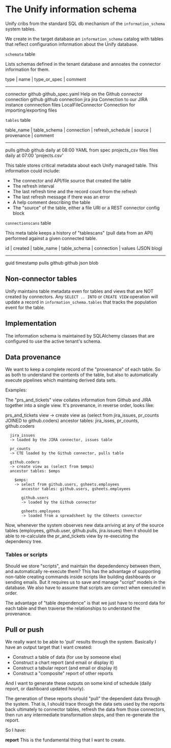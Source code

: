 # The Unify information schema

Unify cribs from the standard SQL db mechanism of the `information_schema` system tables.

We create in the target database an `information_schema` catalog with tables that reflect
configuration information about the Unify database.

`schemata` table

Lists schemas defined in the tenant database and annoates the connector information for them.

type      | name                | type_or_spec    | comment
---------- --------------------- -----------------  ---------------------------------------------
connector     github                github_spec.yaml  Help on the Github connector
connection  github                github
connection  jira                  jira              Connection to our JIRA instance
connnection files                 LocalFileConnector  Connection for importing/exporting files

`tables` table

table_name    | table_schema | connection      | refresh_schedule   | source  | provenance  | comment
-------------   -------------  ----------------  -------------------  --------  ------------  ----------
pulls           github         github            daily at 08:00       YAML from spec
projects_csv    files          files             daily at 07:00       'projects.csv'  

This table stores critical metadata about each Unify managed table. This information could include:

- The connector and API/file source that created the table
- The refresh interval
- The last refresh time and the record count from the refresh
- The last refresh message if there was an error
- A help comment describing the table
- The "source" of the table, either a file URI or a REST connector config block

`connectionscans` table

This meta table keeps a history of "tablescans" (pull data from an API) performed against a 
given connected table.

id   | created    | table_name  | table_schema  | connection  | values (JSON blog)
-----  ----------   -----------   -------------   -----------   --------------------
guid   timestamp    pulls         github          github        json blob


## Non-connector tables

Unify maintains table metadata even for tables and views that are NOT created by
connectors. Any `SELECT .. INTO` or `CREATE VIEW` operation will update a record
in `information_schema.tables` that tracks the population event for the table.

## Implementation

The information schema is maintained by SQLAlchemy classes that are configured to use the active
tenant's schema.

## Data provenance

We want to keep a complete record of the "provenance" of each table. So as both to understand
the contents of the table, but also to automatically execute pipelines which maintaing derived
data sets.

Examples:

The "prs_and_tickets" view collates information from Github and JIRA together into a single view.
It's provenance, in reverse order, looks like:

  prs_and_tickets view
  -> create view as (select from jira_issues, pr_counts JOINED to github.coders)
     ancestor tables: jira_isses, pr_counts, github.coders
        
      jira_issues
      -> loaded by the JIRA connector, issues table

      pr_counts
      -> CTE loaded by the Github connector, pulls table

      github.coders
      -> create view as (select from $emps)
      ancestor tables: $emps

        $emps:
        -> select from github.users, gsheets.employees
           ancestor tables: github.users, gsheets.employees

           github.users
           -> loaded by the Github connector
           
           gsheets.employees
           -> loaded from a spreadsheet by the GSheets connector

Now, whenever the system observes new data arriving at any of the source tables
(employees, github.user, github.pulls, jira.issues) then it should be able to
re-calculate the pr_and_tickets view by re-executing the dependency tree.

### Tables or scripts

Should we store "scripts", and maintain the depedendency between them, and automatically
re-execute them? This has the advantage of supporting non-table creating commands inside
scripts like building dashboards or sending emails. But it requires us to save and
manage "script" models in the database. We also have to assume that scripts are correct
when executed in order.

The advantage of "table dependence" is that we just have to record data for each table
and then traverse the relationships to understand the provenance.

## Pull or push

We really want to be able to 'pull' results through the system. Basically I have an output
target that I want created:

- Construct a table of data (for use by someone else)
- Construct a chart report (and email or display it)
- Construct a tabular report (and email or display it)
- Construct a "composite" report of other reports

And I want to generate these outputs on some kind of schedule (daily report, or dashboard
updated hourly).

The generation of these reports should "pull" the dependent data through the system. That is,
I should trace through the data sets used by the reports back ultimately to connector tables, refresh the data from those connectors, then run any intermediate transformation steps, and
then re-generate the report.

So I have:

**report** This is the fundamental thing that I want to create.


    